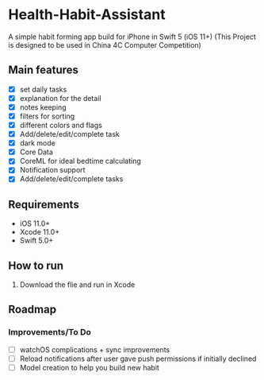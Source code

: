 # Health-Habit-Assistant

A simple habit forming app build for iPhone in Swift 5 (iOS 11+)
(This Project is designed to be used in China 4C Computer Competition)

## Main features
- [x] set daily tasks
- [x] explanation for the detail
- [x] notes keeping
- [x] filters for sorting
- [x] different colors and flags 
- [x] Add/delete/edit/complete task
- [x] dark mode
- [x] Core Data 
- [x] CoreML for ideal bedtime calculating 
- [x] Notification support
- [x] Add/delete/edit/complete tasks
## Requirements
 - iOS 11.0+
 - Xcode 11.0+
 - Swift 5.0+

## How to run

1. Download the flie and run in Xcode

## Roadmap
 
### Improvements/To Do
- [ ] watchOS complications + sync improvements
- [ ] Reload notifications after user gave push permissions if initially declined 
- [ ] Model creation to help you build new habit
